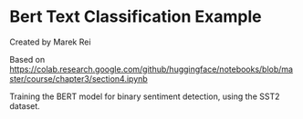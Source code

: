 # Bert Text Classification Example

Created by Marek Rei

Based on https://colab.research.google.com/github/huggingface/notebooks/blob/master/course/chapter3/section4.ipynb

Training the BERT model for binary sentiment detection, using the SST2 dataset.
